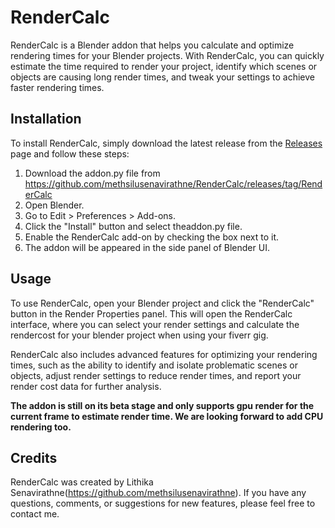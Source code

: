 # RenderCalc

RenderCalc is a Blender addon that helps you calculate and optimize rendering times for your Blender projects. With RenderCalc, you can quickly estimate the time required to render your project, identify which scenes or objects are causing long render times, and tweak your settings to achieve faster rendering times.

## Installation

To install RenderCalc, simply download the latest release from the [Releases](https://github.com/yourusername/RenderCalc/releases) page and follow these steps:

1. Download the addon.py file from https://github.com/methsilusenavirathne/RenderCalc/releases/tag/RenderCalc
2. Open Blender.
3. Go to Edit > Preferences > Add-ons.
4. Click the "Install" button and select theaddon.py file.
5. Enable the RenderCalc add-on by checking the box next to it.
6. The addon will be appeared in the side panel of Blender UI.

## Usage

To use RenderCalc, open your Blender project and click the "RenderCalc" button in the Render Properties panel. This will open the RenderCalc interface, where you can select your render settings and calculate the rendercost for your blender project when using your fiverr gig.

RenderCalc also includes advanced features for optimizing your rendering times, such as the ability to identify and isolate problematic scenes or objects, adjust render settings to reduce render times, and report your render cost data for further analysis.

**The addon is still on its beta stage and only supports gpu render for the current frame to estimate render time. We are looking forward to add CPU rendering too.**

## Credits

RenderCalc was created by Lithika Senavirathne(https://github.com/methsilusenavirathne). If you have any questions, comments, or suggestions for new features, please feel free to contact me.
